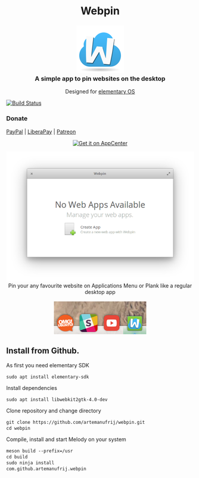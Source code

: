 <div>
    <h1 align="center">Webpin</h1>
    <h3 align="center"><img src="data/icons/com.github.artemanufrij.webpin.svg"/><br>A simple app to pin websites on the desktop</h3>
    <p align="center">Designed for <a href="https://elementary.io">elementary OS</p>
</div>

[![Build Status](https://travis-ci.org/artemanufrij/webpin.svg?branch=master)](https://travis-ci.org/artemanufrij/webpin)

### Donate
<a href="https://www.paypal.me/ArtemAnufrij">PayPal</a> | <a href="https://liberapay.com/Artem/donate">LiberaPay</a> | <a href="https://www.patreon.com/ArtemAnufrij">Patreon</a>

<p align="center">
  <a href="https://appcenter.elementary.io/com.github.artemanufrij.webpin">
    <img src="https://appcenter.elementary.io/badge.svg" alt="Get it on AppCenter">
  </a>
</p>
<p align="center">
  <img src="screenshots/Screenshot.png"/>
  </br>
    Pin your any favourite website on Applications Menu or Plank like a regular desktop app
  </br></br>
  <img src="screenshots/Apps.png"/>
</p>


## Install from Github.

As first you need elementary SDK
```
sudo apt install elementary-sdk
```

Install dependencies
```
sudo apt install libwebkit2gtk-4.0-dev
```

Clone repository and change directory
```
git clone https://github.com/artemanufrij/webpin.git
cd webpin
```

Compile, install and start Melody on your system
```
meson build --prefix=/usr
cd build
sudo ninja install
com.github.artemanufrij.webpin
```
